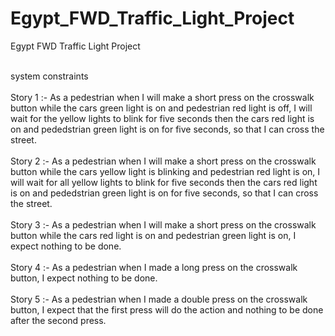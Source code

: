 # Egypt_FWD_Traffic_Light_Project
Egypt FWD Traffic Light Project


<br>system constraints<br>
<br>Story 1 :- As a pedestrian when I will make a short press on the
crosswalk button while the cars green light is on and pedestrian red
light is off, I will wait for the yellow lights to blink for five seconds then
the cars red light is on and pededstrian green light is on for five
seconds, so that I can cross the street.<br>
<br>Story 2 :- As a pedestrian when I will make a short press on the
crosswalk button while the cars yellow light is blinking and pedestrian
red light is on, I will wait for all yellow lights to blink for five seconds
then the cars red light is on and pededstrian green light is on for five
seconds, so that I can cross the street.<br>
<br>Story 3 :- As a pedestrian when I will make a short press on the
crosswalk button while the cars red light is on and pedestrian green
light is on, I expect nothing to be done.<br>
<br>Story 4 :- As a pedestrian when I made a long press on the crosswalk
button, I expect nothing to be done.<br>
<br>Story 5 :- As a pedestrian when I made a double press on the
crosswalk button, I expect that the first press will do the action and
nothing to be done after the second press.<br>
